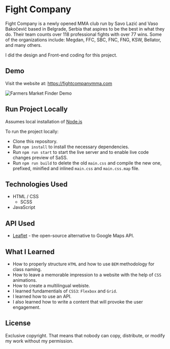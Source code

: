 # Fight Company
Fight Company is a newly opened MMA club run by Savo Lazić and Vaso Bakočević based in Belgrade, Serbia that aspires to be the best in what they do. Their team counts over 118 professional fights with over 77 wins. Some of the organizations include: Megdan, FFC, SBC, FNC, FNG, KSW, Bellator, and many others.

I did the design and Front-end coding for this project.

## Demo
Visit the website at: https://fightcompanymma.com

![Farmers Market Finder Demo](https://media.giphy.com/media/RxNJO5aWkuyod2CkxD/giphy.gif)

## Run Project Locally
Assumes local installation of [Node.js](https://nodejs.org/en/)

To run the project locally:
* Clone this repository.
* Run `npm install` to install the necessary dependencies.
* Run `npm run start` to start the live server and to enable live code changes preview of SaSS.
* Run `npm run build` to delete the old `main.css` and compile the new one, prefixed, minified and inlined `main.css` and `main.css.map` file.

## Technologies Used
* HTML / CSS
  * SCSS
* JavaScript

## API Used
* [Leaflet](https://leafletjs.com/) - the open-source alternative to Google Maps API.

## What I Learned
* How to properly structure `HTML` and how to use `BEM` methodology for class naming.
* How to leave a memorable impression to a website with the help of `CSS` animations.
* How to create a multilingual webiste.
* I learned fundamentials of `CSS3`: `Flexbox` and `Grid`.
* I learned how to use an API.
* I also learned how to write a content that will provoke the user engagement.

## License
Exclusive copyright. That means that nobody can copy, distribute, or modify my work without my permission.
